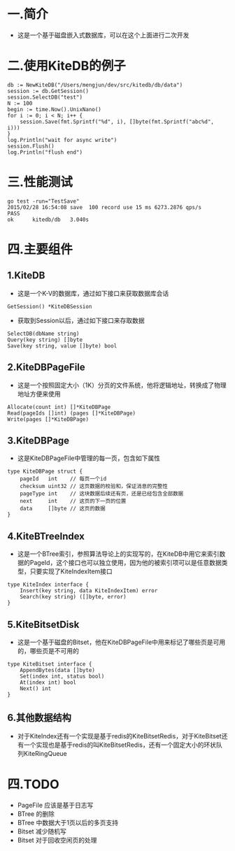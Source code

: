 # 一.简介
* 这是一个基于磁盘嵌入式数据库，可以在这个上面进行二次开发

# 二.使用KiteDB的例子

```
db := NewKiteDB("/Users/mengjun/dev/src/kitedb/db/data")
session := db.GetSession()
session.SelectDB("test")
N := 100
begin := time.Now().UnixNano()
for i := 0; i < N; i++ {
	session.Save(fmt.Sprintf("%d", i), []byte(fmt.Sprintf("abc%d", i)))
}
log.Println("wait for async write")
session.Flush()
log.Println("flush end")
```

# 三.性能测试

```
go test -run="TestSave"
2015/02/28 16:54:08 save  100 record use 15 ms 6273.2876 qps/s
PASS
ok  	kitedb/db	3.040s
```

# 四.主要组件
## 1.KiteDB
* 这是一个K-V的数据库，通过如下接口来获取数据库会话

```
GetSession() *KiteDBSession
```
* 获取到Session以后，通过如下接口来存取数据
```
SelectDB(dbName string)
Query(key string) []byte
Save(key string, value []byte) bool
```

## 2.KiteDBPageFile
* 这是一个按照固定大小（1K）分页的文件系统，他将逻辑地址，转换成了物理地址方便来使用

```
Allocate(count int) []*KiteDBPage 
Read(pageIds []int) (pages []*KiteDBPage)
Write(pages []*KiteDBPage)
```

## 3.KiteDBPage
* 这是KiteDBPageFile中管理的每一页，包含如下属性

```
type KiteDBPage struct {
	pageId   int    // 每页一个id
	checksum uint32 // 这页数据的校验和，保证消息的完整性
	pageType int    // 这块数据后续还有页，还是已经包含全部数据
	next     int    // 这页的下一页的位置
	data     []byte // 这页的数据
}
```

## 4.KiteBTreeIndex
* 这是一个BTree索引，参照算法导论上的实现写的，在KiteDB中用它来索引数据的PageId，这个接口也可以独立使用，因为他的被索引项可以是任意数据类型，只要实现了KiteIndexItem接口

```
type KiteIndex interface {
	Insert(key string, data KiteIndexItem) error
	Search(key string) ([]byte, error)
}
```

## 5.KiteBitsetDisk
* 这是一个基于磁盘的Bitset，他在KiteDBPageFile中用来标记了哪些页是可用的，哪些页是不可用的
```
type KiteBitset interface {
	AppendBytes(data []byte)
	Set(index int, status bool)
	At(index int) bool
	Next() int
}
```

## 6.其他数据结构
* 对于KiteIndex还有一个实现是基于redis的KiteBitsetRedis，对于KiteBitset还有一个实现也是基于redis的叫KiteBitsetRedis，还有一个固定大小的环状队列KiteRingQueue


# 四.TODO
* PageFile 应该是基于日志写
* BTree 的删除
* BTree 中数据大于1页以后的多页支持
* Bitset 减少随机写
* Bitset 对于回收空闲页的处理

